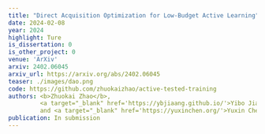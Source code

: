 ```yaml
---
title: "Direct Acquisition Optimization for Low-Budget Active Learning"
date: 2024-02-08
year: 2024
highlight: Ture
is_dissertation: 0
is_other_project: 0
venue: 'ArXiv'
arxiv: 2402.06045
arxiv_url: https://arxiv.org/abs/2402.06045
teaser: ./images/dao.png
code: https://github.com/zhuokaizhao/active-tested-training
authors: <b>Zhuokai Zhao</b>,
         <a target="_blank" href='https://ybjiaang.github.io/'>Yibo Jiang</a>,
         and <a target="_blank" href='https://yuxinchen.org/'>Yuxin Chen</a>
publication: In submission
---
```


